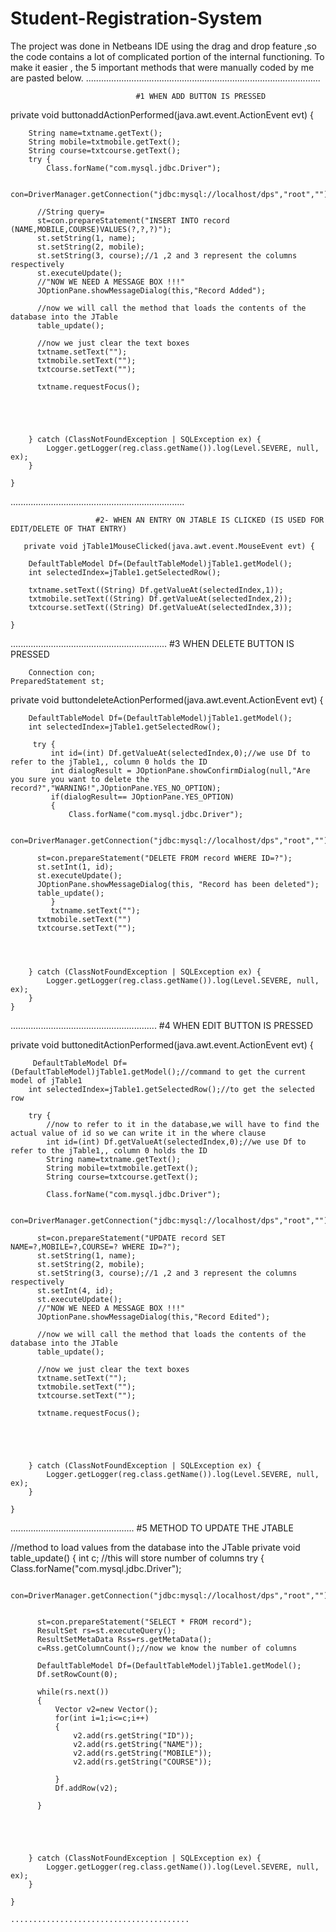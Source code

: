 # Student-Registration-System

The project was done in Netbeans IDE using the drag and drop feature ,so the code contains a lot of complicated portion of the internal functioning.
To make it easier , the 5 important methods that were manually coded by me are pasted below.
............................................................................................. 
       
                                #1 WHEN ADD BUTTON IS PRESSED


  private void buttonaddActionPerformed(java.awt.event.ActionEvent evt) {                                          
        
        String name=txtname.getText();
        String mobile=txtmobile.getText();
        String course=txtcourse.getText();
        try {
            Class.forName("com.mysql.jdbc.Driver");
            
          con=DriverManager.getConnection("jdbc:mysql://localhost/dps","root","");  
            
          //String query=
          st=con.prepareStatement("INSERT INTO record (NAME,MOBILE,COURSE)VALUES(?,?,?)");
          st.setString(1, name);
          st.setString(2, mobile);
          st.setString(3, course);//1 ,2 and 3 represent the columns respectively
          st.executeUpdate();
          //"NOW WE NEED A MESSAGE BOX !!!"
          JOptionPane.showMessageDialog(this,"Record Added");
          
          //now we will call the method that loads the contents of the database into the JTable
          table_update();
          
          //now we just clear the text boxes
          txtname.setText("");
          txtmobile.setText("");
          txtcourse.setText("");
          
          txtname.requestFocus();
          
          
          
          
            
        } catch (ClassNotFoundException | SQLException ex) {
            Logger.getLogger(reg.class.getName()).log(Level.SEVERE, null, ex);
        }
        
    }       
     
.....................................................................

 
                       #2- WHEN AN ENTRY ON JTABLE IS CLICKED (IS USED FOR EDIT/DELETE OF THAT ENTRY)
      
       private void jTable1MouseClicked(java.awt.event.MouseEvent evt) {                                     
        
        DefaultTableModel Df=(DefaultTableModel)jTable1.getModel();
        int selectedIndex=jTable1.getSelectedRow();
        
        txtname.setText((String) Df.getValueAt(selectedIndex,1));
        txtmobile.setText((String) Df.getValueAt(selectedIndex,2));
        txtcourse.setText((String) Df.getValueAt(selectedIndex,3));
        
    }                           
  
                                  
..............................................................
                                   #3 WHEN DELETE BUTTON IS PRESSED       
                                                       
        Connection con;
    PreparedStatement st;
   private void buttondeleteActionPerformed(java.awt.event.ActionEvent evt) {                                             
      
        DefaultTableModel Df=(DefaultTableModel)jTable1.getModel();
        int selectedIndex=jTable1.getSelectedRow();
        
         try {
             int id=(int) Df.getValueAt(selectedIndex,0);//we use Df to refer to the jTable1,, column 0 holds the ID
             int dialogResult = JOptionPane.showConfirmDialog(null,"Are you sure you want to delete the record?","WARNING!",JOptionPane.YES_NO_OPTION);
             if(dialogResult== JOptionPane.YES_OPTION)
             {
                 Class.forName("com.mysql.jdbc.Driver");
            
          con=DriverManager.getConnection("jdbc:mysql://localhost/dps","root","");  
          
          st=con.prepareStatement("DELETE FROM record WHERE ID=?");
          st.setInt(1, id);
          st.executeUpdate();
          JOptionPane.showMessageDialog(this, "Record has been deleted");
          table_update();            
             }
             txtname.setText("");
          txtmobile.setText("")
          txtcourse.setText("");
             
         
              
           
        } catch (ClassNotFoundException | SQLException ex) {
            Logger.getLogger(reg.class.getName()).log(Level.SEVERE, null, ex);
        }
    }           
 ..........................................................
                             #4 WHEN EDIT BUTTON IS PRESSED
                                                                   
                                                                   
 private void buttoneditActionPerformed(java.awt.event.ActionEvent evt) {                                           
      
         DefaultTableModel Df=(DefaultTableModel)jTable1.getModel();//command to get the current model of jTable1
        int selectedIndex=jTable1.getSelectedRow();//to get the selected row
        
        try {
            //now to refer to it in the database,we will have to find the actual value of id so we can write it in the where clause
            int id=(int) Df.getValueAt(selectedIndex,0);//we use Df to refer to the jTable1,, column 0 holds the ID
            String name=txtname.getText();
            String mobile=txtmobile.getText();
            String course=txtcourse.getText();
            
            Class.forName("com.mysql.jdbc.Driver");
            
          con=DriverManager.getConnection("jdbc:mysql://localhost/dps","root","");  
            
          st=con.prepareStatement("UPDATE record SET NAME=?,MOBILE=?,COURSE=? WHERE ID=?");
          st.setString(1, name);
          st.setString(2, mobile);
          st.setString(3, course);//1 ,2 and 3 represent the columns respectively
          st.setInt(4, id);
          st.executeUpdate();
          //"NOW WE NEED A MESSAGE BOX !!!"
          JOptionPane.showMessageDialog(this,"Record Edited");
          
          //now we will call the method that loads the contents of the database into the JTable
          table_update();
          
          //now we just clear the text boxes
          txtname.setText("");
          txtmobile.setText("");
          txtcourse.setText("");
          
          txtname.requestFocus();
          
          
          
          
            
        } catch (ClassNotFoundException | SQLException ex) {
            Logger.getLogger(reg.class.getName()).log(Level.SEVERE, null, ex);
        }
        
    }                                          
.................................................
                    #5 METHOD TO UPDATE THE JTABLE
                                                                    
  //method to load values from the database into the JTable
    private void table_update()
    {
        int c; //this will store number of columns
         try {
            Class.forName("com.mysql.jdbc.Driver");
            
          con=DriverManager.getConnection("jdbc:mysql://localhost/dps","root","");  
            
          
          st=con.prepareStatement("SELECT * FROM record");
          ResultSet rs=st.executeQuery();
          ResultSetMetaData Rss=rs.getMetaData();
          c=Rss.getColumnCount();//now we know the number of columns
          
          DefaultTableModel Df=(DefaultTableModel)jTable1.getModel();
          Df.setRowCount(0);
           
          while(rs.next())
          {
              Vector v2=new Vector();
              for(int i=1;i<=c;i++)
              {
                  v2.add(rs.getString("ID")); 
                  v2.add(rs.getString("NAME"));
                  v2.add(rs.getString("MOBILE"));
                  v2.add(rs.getString("COURSE"));
                  
              }
              Df.addRow(v2);
              
          }
              
          
          
      
            
        } catch (ClassNotFoundException | SQLException ex) {
            Logger.getLogger(reg.class.getName()).log(Level.SEVERE, null, ex);
        }
        
    }
    
    ........................................                                                                
